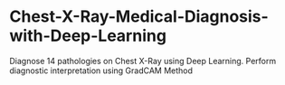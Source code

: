 # Chest-X-Ray-Medical-Diagnosis-with-Deep-Learning
Diagnose 14 pathologies on Chest X-Ray using Deep Learning. Perform diagnostic interpretation using GradCAM Method
